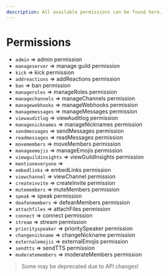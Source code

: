```yaml
---
description: All available permissions can be found here.
---
```


# Permissions

* `admin` => admin permission
* `manageserver` => manage guild permission
* `kick` => kick permission
* `addreactions` => addReactions permission
* `ban` => ban permission
* `manageroles` => manageRoles permission
* `managechannels` => manageChannels permission
* `managewebhooks` => manageWebhooks permission
* `managemessages` => manageMessages permission
* `viewauditlog` => viewAuditlog permission
* `managenicknames` => manageNicknames permission
* `sendmessages` => sendMessages permission
* `readmessages` => readMessages permission
* `movemembers` => moveMembers permission
* `manageemojis` => manageEmojis permission
* `viewguildinsights` => viewGuildInsights permission
* `mentioneveryone` =>
* `embedlinks` => embedLinks permission
* `viewchannel` => viewChannel permission
* `createinvite` => createInvite permission
* `mutemembers` => muteMembers permission
* `speak` => speak permission
* `deafenmembers` => defeanMembers permission
* `attachfiles` => attachFiles permission
* `connect` => connect permission
* `stream` => stream permission
* `priorityspeaker` => prioritySpeaker permission
* `changenickname` => changeNickname permission
* `externalemojis` => externalEmojis permission
* `sendtts` => sendTTS permission
* `moderatemembers` => moderateMembers permission

> Some may be deprecated due to API changes!
